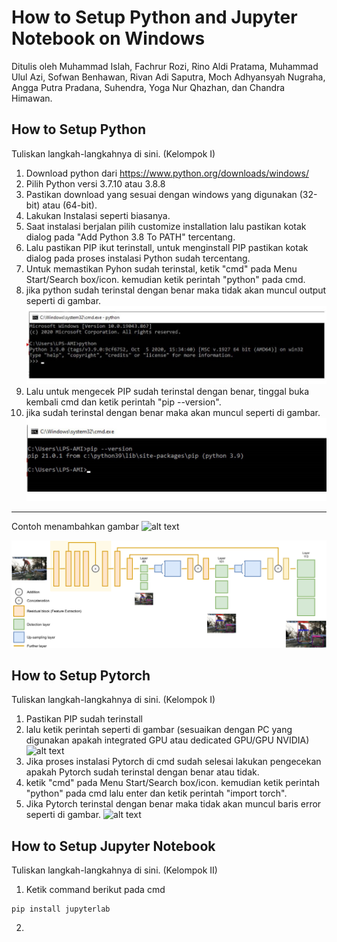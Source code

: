# How to Setup Python and Jupyter Notebook on Windows

Ditulis oleh Muhammad Islah, Fachrur Rozi, Rino Aldi Pratama, Muhammad Ulul Azi, Sofwan Benhawan, Rivan Adi Saputra, Moch Adhyansyah Nugraha, Angga Putra Pradana, Suhendra, Yoga Nur Qhazhan, dan Chandra Himawan.

## How to Setup Python
Tuliskan langkah-langkahnya di sini. (Kelompok I)
1. Download python dari https://www.python.org/downloads/windows/
2. Pilih Python versi 3.7.10 atau 3.8.8
3. Pastikan download yang sesuai dengan windows yang digunakan (32-bit) atau (64-bit).
4. Lakukan Instalasi seperti biasanya.
5. Saat instalasi berjalan pilih customize installation lalu pastikan kotak dialog pada "Add Python 3.8 To PATH" tercentang.
6. Lalu pastikan PIP ikut terinstall, untuk menginstall PIP pastikan kotak dialog pada proses instalasi Python sudah tercentang.
7. Untuk memastikan Pyhon sudah terinstal, ketik "cmd" pada Menu Start/Search box/icon. kemudian ketik perintah "python" pada cmd.
8. jika python sudah terinstal dengan benar maka tidak akan muncul output seperti di gambar.
![plot](./assets/Image_01.jpg)
9. Lalu untuk mengecek PIP sudah terinstal dengan benar, tinggal buka kembali cmd dan ketik perintah "pip --version".
10. jika sudah terinstal dengan benar maka akan muncul seperti di gambar.
![plot](./assets/Image_02.jpg)

--------------------------------------------------------

Contoh menambahkan gambar
![alt text](https://github.com/Universitas-Muhammadiyah-Surabaya-EP/YOLOv3-Inference/blob/main/assets/YOLO_Arch.jpg?raw=true) 

![plot](./assets/YOLO_Arch.jpg) 


## How to Setup Pytorch
Tuliskan langkah-langkahnya di sini. (Kelompok I)
1. Pastikan PIP sudah terinstall
2. lalu ketik perintah seperti di gambar (sesuaikan dengan PC yang digunakan apakah integrated GPU atau dedicated GPU/GPU NVIDIA)
![alt text](https://github.com/Universitas-Muhammadiyah-Surabaya-EP/YOLOv3-Inference/blob/main/assets/Image_03.jpg?raw=true)
3. Jika proses instalasi Pytorch di cmd sudah selesai lakukan pengecekan apakah Pytorch sudah terinstal dengan benar atau tidak.
4. ketik "cmd" pada Menu Start/Search box/icon. kemudian ketik perintah "python" pada cmd lalu enter dan ketik perintah "import torch".
5. Jika Pytorch terinstal dengan benar maka tidak akan muncul baris error seperti di gambar.
![alt text](https://github.com/Universitas-Muhammadiyah-Surabaya-EP/YOLOv3-Inference/blob/main/assets/Image_04.jpg?raw=true)


## How to Setup Jupyter Notebook
Tuliskan langkah-langkahnya di sini. (Kelompok II)
1. Ketik command berikut pada cmd
```
pip install jupyterlab
```
2. 
